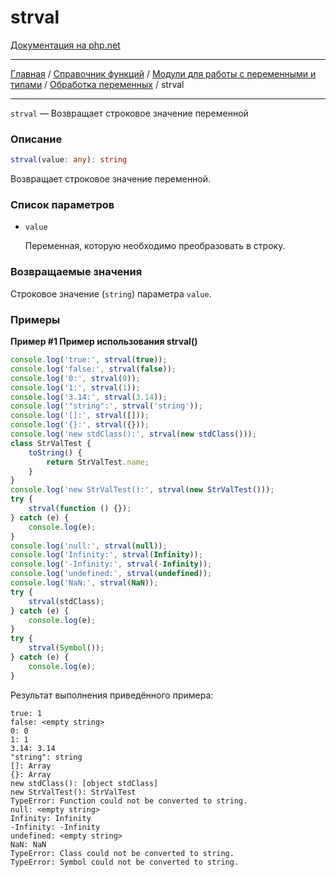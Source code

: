 # strval

[Документация на php.net](https://www.php.net/manual/ru/function.strval.php)

---

[Главная](../../../../../README.md) / [Справочник функций](../../../../funcref.md) /
[Модули для работы с переменными и типами](../../../vartype.md) /
[Обработка переменных](../../var.md) / strval

---

`strval` — Возвращает строковое значение переменной

### Описание

```ts
strval(value: any): string
```

Возвращает строковое значение переменной.

### Список параметров

-   `value`

    Переменная, которую необходимо преобразовать в строку.

### Возвращаемые значения

Строковое значение (`string`) параметра `value`.

### Примеры

**Пример #1 Пример использования strval()**

```js
console.log('true:', strval(true));
console.log('false:', strval(false));
console.log('0:', strval(0));
console.log('1:', strval(1));
console.log('3.14:', strval(3.14));
console.log('"string":', strval('string'));
console.log('[]:', strval([]));
console.log('{}:', strval({}));
console.log('new stdClass():', strval(new stdClass()));
class StrValTest {
    toString() {
        return StrValTest.name;
    }
}
console.log('new StrValTest():', strval(new StrValTest()));
try {
    strval(function () {});
} catch (e) {
    console.log(e);
}
console.log('null:', strval(null));
console.log('Infinity:', strval(Infinity));
console.log('-Infinity:', strval(-Infinity));
console.log('undefined:', strval(undefined));
console.log('NaN:', strval(NaN));
try {
    strval(stdClass);
} catch (e) {
    console.log(e);
}
try {
    strval(Symbol());
} catch (e) {
    console.log(e);
}
```

Результат выполнения приведённого примера:

    true: 1
    false: <empty string>
    0: 0
    1: 1
    3.14: 3.14
    "string": string
    []: Array
    {}: Array
    new stdClass(): [object stdClass]
    new StrValTest(): StrValTest
    TypeError: Function could not be converted to string.
    null: <empty string>
    Infinity: Infinity
    -Infinity: -Infinity
    undefined: <empty string>
    NaN: NaN
    TypeError: Class could not be converted to string.
    TypeError: Symbol could not be converted to string.
